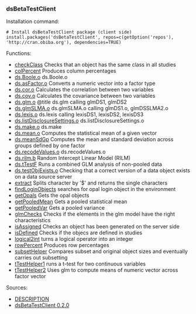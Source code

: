 

### dsBetaTestClient

Installation command:

	# Install dsBetaTestClient package (client side)
	install.packages('dsBetaTestClient', repos=c(getOption('repos'), 'http://cran.obiba.org'), dependencies=TRUE)

Functions:


* [checkClass](checkClass.html) Checks that an object has the same class in all studies
* [colPercent](colPercent.html) Produces column percentages
* [ds.Boole.o](ds.Boole.o.html) ds.Boole.o
* [ds.asFactor.o](ds.asFactor.o.html) Converts a numeric vector into a factor type
* [ds.cor.o](ds.cor.o.html) Calculates the correlation between two variables
* [ds.cov.o](ds.cov.o.html) Calculates the covariance between two variables
* [ds.glm.o](ds.glm.o.html) @title ds.glm calling glmDS1, glmDS2
* [ds.glmSLMA.o](ds.glmSLMA.o.html) ds.glmSLMA.o calling glmDS1.o, glmDSSLMA2.o
* [ds.lexis.o](ds.lexis.o.html) ds.lexis calling lexisDS1, lexisDS2, lexisDS3
* [ds.listDisclosureSettings.o](ds.listDisclosureSettings.o.html) ds.listDisclosureSettings.o
* [ds.make.o](ds.make.o.html) ds.make
* [ds.mean.o](ds.mean.o.html) Computes the statistical mean of a given vector
* [ds.meanSdGp](ds.meanSdGp.html) Computes the mean and standard deviation across groups defined by one factor
* [ds.recodeValues.o](ds.recodeValues.o.html) ds.recodeValues.o
* [ds.rilm.b](ds.rilm.b.html) Random Intercept Linear Model (RILM)
* [ds.tTestF](ds.tTestF.html) Runs a combined GLM analysis of non-pooled data
* [ds.testObjExists.o](ds.testObjExists.o.html) Checking that a correct version of a data object exists on a data source server
* [extract](extract.html) Splits character by '$' and returns the single characters
* [findLoginObjects](findLoginObjects.html) searches for opal login object in the environment
* [getOpals](getOpals.html) Gets the opal objects
* [getPooledMean](getPooledMean.html) Gets a pooled statistical mean
* [getPooledVar](getPooledVar.html) Gets a pooled variance
* [glmChecks](glmChecks.html) Checks if the elements in the glm model have the right characteristics
* [isAssigned](isAssigned.html) Checks an object has been generated on the server side
* [isDefined](isDefined.html) Checks if the objecs are defined in studies
* [logical2int](logical2int.html) turns a logical operator into an integer
* [rowPercent](rowPercent.html) Produces row percentages
* [subsetHelper](subsetHelper.html) Compares subset and original object sizes and eventually carries out subsetting
* [tTestHelper1](tTestHelper1.html) runs a t-test for two continuous variables
* [tTestHelper2](tTestHelper2.html) Uses glm to compute means of numeric vector across factor vector

Sources:

* [DESCRIPTION](https://raw.github.com/datashield/dsBetaTestClient/0.2.0/DESCRIPTION)
* [dsBetaTestClient 0.2.0](https://github.com/datashield/dsBetaTestClient/tree/0.2.0)
